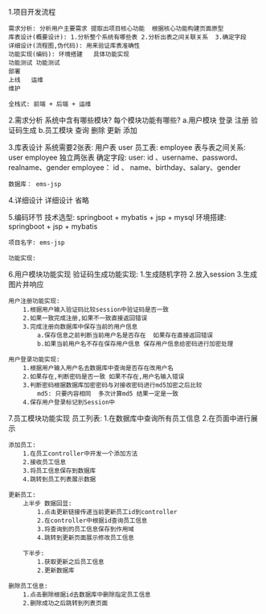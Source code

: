 1.项目开发流程
	
	需求分析: 分析用户主要需求 提取出项目核心功能  根据核心功能构建页面原型
	库表设计(概要设计): 1.分析整个系统有哪些表 2.分析出表之间关联关系  3.确定字段
	详细设计(流程图,伪代码): 用来验证库表准确性
	功能实现(编码): 环境搭建   具体功能实现
	功能测试 功能测试
	部署  
	上线   运维   
	维护

	全栈式: 前端 + 后端 + 运维


2.需求分析
	系统中含有哪些模块?
	每个模块功能有哪些?
	a.用户模块
		登录
		注册
		验证码生成
	b.员工模块
		查询
		删除
		更新
		添加

3.库表设计
	系统需要2张表: 	用户表 user  员工表: employee
	表与表之间关系: 	user  employee 独立两张表
	确定字段:
		user:  id 、username、password、realname、gender 
		employee：  id 、 name、birthday、salary、gender

	数据库： ems-jsp


4.详细设计
	详细设计 省略

5.编码环节
	技术选型: springboot + mybatis + jsp + mysql
	环境搭建: springboot + jsp + mybatis

	项目名字: ems-jsp

	功能实现:


6.用户模块功能实现
	验证码生成功能实现:
		1.生成随机字符
		2.放入session
		3.生成图片并响应

	用户注册功能实现: 
		1.根据用户输入验证码比较session中验证码是否一致
		2.如果一致完成注册,如果不一致直接返回错误
		3.完成注册向数据库中保存当前的用户信息
			a.保存信息之前判断当前用户名是否存在  如果存在直接返回错误
			b.如果当前用户名不存在保存用户信息 保存用户信息给密码进行加密处理

	用户登录功能实现:
		1.根据用户输入用户名去数据库中查询是否存在改用户名
		2.如果存在,判断密码是否一致 如果不存在,用户名输入错误
		3.判断密码根据数据库加密密码与对接收密码进行md5加密之后比较
			md5: 只要内容相同  多次计算md5 结果一定是一致
		4.保存用户登录标记到Session中

7.员工模块功能实现
	员工列表:
		1.在数据库中查询所有员工信息
		2.在页面中进行展示

	添加员工:
		1.在员工controller中开发一个添加方法
		2.接收员工信息
		3.将员工信息保存到数据库
		4.跳转到员工列表展示数据

	更新员工:
		上半步 数据回显:
			1.点击更新链接传递当前更新员工id到controller
			2.在controller中根据id查询员工信息
			3.将查询到的员工信息保存到作用域
			4.跳转到更新页面展示修改员工信息 

		下半步:
			1.获取更新之后员工信息
			2.更新数据库

	删除员工信息:
		1.点击删除根据id去数据库中删除指定员工信息
		2.删除成功之后跳转到列表页面

